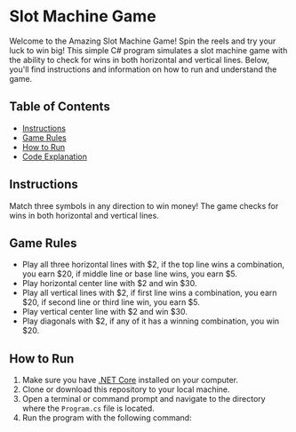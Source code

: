 # Slot Machine Game

Welcome to the Amazing Slot Machine Game! Spin the reels and try your luck to win big! This simple C# program simulates a slot machine game with the ability to check for wins in both horizontal and vertical lines. Below, you'll find instructions and information on how to run and understand the game.

## Table of Contents
- [Instructions](#instructions)
- [Game Rules](#game-rules)
- [How to Run](#how-to-run)
- [Code Explanation](#code-explanation)

## Instructions

Match three symbols in any direction to win money! The game checks for wins in both horizontal and vertical lines.

## Game Rules

- Play all three horizontal lines with $2, if the top line wins a combination, you earn $20, if middle line or base line wins, you earn $5. 
- Play horizontal center line with $2 and win $30.
- Play all vertical lines with $2, if first line wins a combination, you earn $20, if second line or third line win, you earn $5.
- Play vertical center line with $2 and win $30.
- Play diagonals with $2, if any of it has a winning combination, you win $20.

## How to Run

1. Make sure you have [.NET Core](https://dotnet.microsoft.com/download) installed on your computer.
2. Clone or download this repository to your local machine.
3. Open a terminal or command prompt and navigate to the directory where the `Program.cs` file is located.
4. Run the program with the following command:
